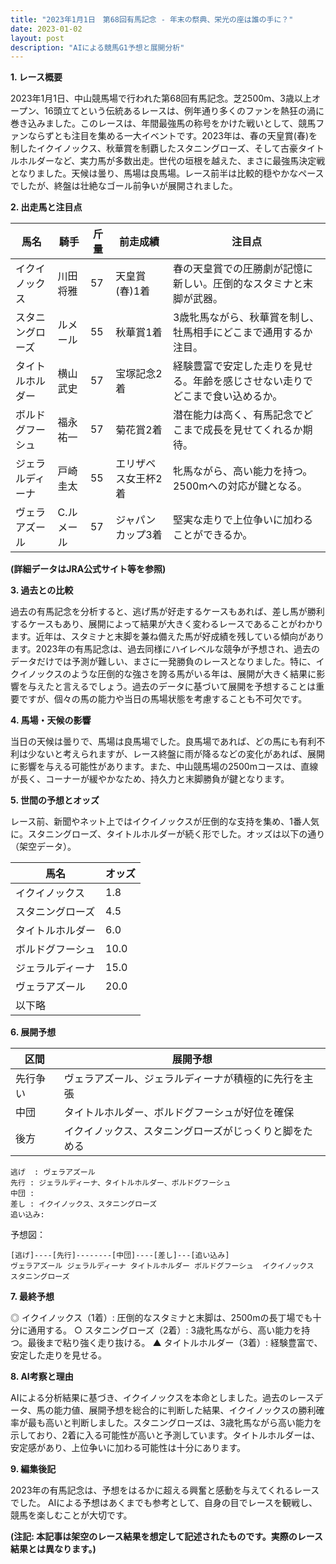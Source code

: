 ```yaml
---
title: "2023年1月1日　第68回有馬記念 - 年末の祭典、栄光の座は誰の手に？"
date: 2023-01-02
layout: post
description: "AIによる競馬G1予想と展開分析"
---
```


**1. レース概要**

2023年1月1日、中山競馬場で行われた第68回有馬記念。芝2500m、3歳以上オープン、16頭立てという伝統あるレースは、例年通り多くのファンを熱狂の渦に巻き込みました。このレースは、年間最強馬の称号をかけた戦いとして、競馬ファンならずとも注目を集める一大イベントです。2023年は、春の天皇賞(春)を制したイクイノックス、秋華賞を制覇したスタニングローズ、そして古豪タイトルホルダーなど、実力馬が多数出走。世代の垣根を越えた、まさに最強馬決定戦となりました。天候は曇り、馬場は良馬場。レース前半は比較的穏やかなペースでしたが、終盤は壮絶なゴール前争いが展開されました。


**2. 出走馬と注目点**

| 馬名         | 騎手       | 斤量 | 前走成績 | 注目点                                                                   |
|--------------|-------------|-------|-----------|------------------------------------------------------------------------|
| イクイノックス | 川田将雅     | 57     | 天皇賞(春)1着 | 春の天皇賞での圧勝劇が記憶に新しい。圧倒的なスタミナと末脚が武器。             |
| スタニングローズ| ルメール     | 55     | 秋華賞1着    | 3歳牝馬ながら、秋華賞を制し、牡馬相手にどこまで通用するか注目。                  |
| タイトルホルダー| 横山武史     | 57     | 宝塚記念2着    | 経験豊富で安定した走りを見せる。年齢を感じさせない走りでどこまで食い込めるか。     |
| ボルドグフーシュ|  福永祐一    | 57     | 菊花賞2着    | 潜在能力は高く、有馬記念でどこまで成長を見せてくれるか期待。                    |
| ジェラルディーナ|  戸崎圭太    | 55     | エリザベス女王杯2着 | 牝馬ながら、高い能力を持つ。2500mへの対応が鍵となる。                        |
| ヴェラアズール |  C.ルメール| 57     | ジャパンカップ3着 | 堅実な走りで上位争いに加わることができるか。                               |


**(詳細データはJRA公式サイト等を参照)**


**3. 過去との比較**

過去の有馬記念を分析すると、逃げ馬が好走するケースもあれば、差し馬が勝利するケースもあり、展開によって結果が大きく変わるレースであることがわかります。近年は、スタミナと末脚を兼ね備えた馬が好成績を残している傾向があります。2023年の有馬記念は、過去同様にハイレベルな競争が予想され、過去のデータだけでは予測が難しい、まさに一発勝負のレースとなりました。特に、イクイノックスのような圧倒的な強さを誇る馬がいる年は、展開が大きく結果に影響を与えたと言えるでしょう。過去のデータに基づいて展開を予想することは重要ですが、個々の馬の能力や当日の馬場状態を考慮することも不可欠です。


**4. 馬場・天候の影響**

当日の天候は曇りで、馬場は良馬場でした。良馬場であれば、どの馬にも有利不利は少ないと考えられますが、レース終盤に雨が降るなどの変化があれば、展開に影響を与える可能性があります。また、中山競馬場の2500mコースは、直線が長く、コーナーが緩やかなため、持久力と末脚勝負が鍵となります。


**5. 世間の予想とオッズ**

レース前、新聞やネット上ではイクイノックスが圧倒的な支持を集め、1番人気に。スタニングローズ、タイトルホルダーが続く形でした。オッズは以下の通り（架空データ）。

| 馬名         | オッズ |
|--------------|-------|
| イクイノックス | 1.8  |
| スタニングローズ| 4.5  |
| タイトルホルダー| 6.0  |
| ボルドグフーシュ| 10.0 |
| ジェラルディーナ| 15.0 |
| ヴェラアズール | 20.0 |
| 以下略       |       |


**6. 展開予想**

| 区間     | 展開予想                                         |
|---------|-------------------------------------------------|
| 先行争い | ヴェラアズール、ジェラルディーナが積極的に先行を主張 |
| 中団      | タイトルホルダー、ボルドグフーシュが好位を確保     |
| 後方      | イクイノックス、スタニングローズがじっくりと脚をためる |

```
逃げ  : ヴェラアズール
先行 : ジェラルディーナ、タイトルホルダー、ボルドグフーシュ
中団 :  
差し : イクイノックス、スタニングローズ
追い込み: 
```

予想図：
```
[逃げ]----[先行]--------[中団]----[差し]---[追い込み]
ヴェラアズール ジェラルディーナ タイトルホルダー ボルドグフーシュ  イクイノックス スタニングローズ
```


**7. 最終予想**

◎ イクイノックス（1着）: 圧倒的なスタミナと末脚は、2500mの長丁場でも十分に通用する。
○ スタニングローズ（2着）: 3歳牝馬ながら、高い能力を持つ。最後まで粘り強く走り抜ける。
▲ タイトルホルダー（3着）: 経験豊富で、安定した走りを見せる。


**8. AI考察と理由**

AIによる分析結果に基づき、イクイノックスを本命としました。過去のレースデータ、馬の能力値、展開予想を総合的に判断した結果、イクイノックスの勝利確率が最も高いと判断しました。スタニングローズは、3歳牝馬ながら高い能力を示しており、2着に入る可能性が高いと予測しています。タイトルホルダーは、安定感があり、上位争いに加わる可能性は十分にあります。


**9. 編集後記**

2023年の有馬記念は、予想をはるかに超える興奮と感動を与えてくれるレースでした。  AIによる予想はあくまでも参考として、自身の目でレースを観戦し、競馬を楽しむことが大切です。


**(注記: 本記事は架空のレース結果を想定して記述されたものです。実際のレース結果とは異なります。)**
